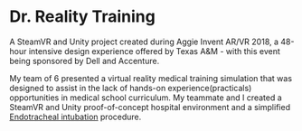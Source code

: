 # Dr. Reality Training
A SteamVR and Unity project created during Aggie Invent AR/VR 2018, a 48-hour intensive design experience offered by Texas A&M - with this event being sponsored by Dell and Accenture. 

My team of 6 presented a virtual reality medical training simulation that was designed to assist in the lack of hands-on experience(practicals) opportunities in medical school curriculum. My teammate and I created a SteamVR and Unity proof-of-concept hospital environment and a simplified [Endotracheal intubation](https://en.wikipedia.org/wiki/Tracheal_intubation) procedure.

